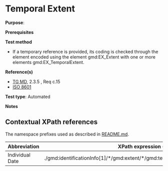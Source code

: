 # Temporal Extent


**Purpose**: 

**Prerequisites**

**Test method**
*  If a temporary reference is provided, its coding is checked through the element encoded using the element gmd:EX_Extent with one or more elements gmd:EX_TemporalExtent.

**Reference(s)**	 

* [TG MD](http://inspire.ec.europa.eu/id/ats/metadata/2.0/common/README#ref_TG_MD), 2.3.5 , Req c.15
* [ISO 8601](http://inspire.ec.europa.eu/id/ats/metadata/1.3/iso-19115-19119/README#ref_ISO_8601)


**Test type**: Automated

**Notes**


## Contextual XPath references

The namespace prefixes used as described in [README.md](http://inspire.ec.europa.eu/id/ats/metadata/2.0/common/README#namespaces).

Abbreviation                                   |  XPath expression (relative to gmd:MD_Metadata)
-----------------------------------------------| -------------------------------------------------------------------------
<a name="individual"></a> Individual Date   | ./gmd:identificationInfo[1]/\*/gmd:extent/\*/gmd:temporalElement/\*/gmd:extent/gml:TimeInstant/gml:timePosition 
